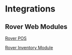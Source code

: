 # Integrations

<PageHeader />

## Rover Web Modules

[Rover POS](pos/README.md)

[Rover Inventory Module](inventory/README.md)

<PageFooter />
